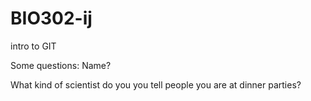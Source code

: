 # BIO302-ij
intro to GIT

Some questions:
Name?

What kind of scientist do you you tell people you are at dinner parties?

